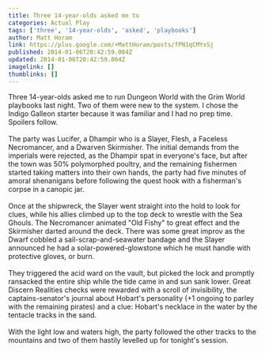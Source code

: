 ```yaml
---
title: Three 14-year-olds asked me to
categories: Actual Play
tags: ['three', '14-year-olds', 'asked', 'playbooks']
author: Matt Horam
link: https://plus.google.com/+MattHoram/posts/fPN1qCMYxSj
published: 2014-01-06T20:42:59.004Z
updated: 2014-01-06T20:42:59.004Z
imagelink: []
thumblinks: []
---
```


Three 14-year-olds asked me to run Dungeon World with the Grim World playbooks last night. Two of them were new to the system. I chose the Indigo Galleon starter because it was familiar and I had no prep time. Spoilers follow.<br /><br />The party was Lucifer, a Dhampir who is a Slayer, Flesh, a Faceless Necromancer, and a Dwarven Skirmisher. The initial demands from the imperials were rejected, as the Dhampir spat in everyone&#39;s face, but after the town was 50% polymorphed poultry, and the remaining fishermen started taking matters into their own hands, the party had five minutes of amoral shenanigans before following the quest hook with a fisherman&#39;s corpse in a canopic jar.<br /><br />Once at the shipwreck, the Slayer went straight into the hold to look for clues, while his allies climbed up to the top deck to wrestle with the Sea Ghouls. The Necromancer animated &quot;Old Fishy&quot; to great effect and the Skirmisher darted around the deck. There was some great improv as the Dwarf cobbled a sail-scrap-and-seawater bandage and the Slayer announced he had a solar-powered-glowstone which he must handle with protective gloves, or burn.<br /><br />They triggered the acid ward on the vault, but picked the lock and promptly ransacked the entire ship while the tide came in and sun sank lower. Great Discern Realities checks were rewarded with a scroll of invisibility, the captains-senator&#39;s journal about Hobart&#39;s personality (+1 ongoing to parley with the remaining pirates) and a clue: Hobart&#39;s necklace in the water by the tentacle tracks in the sand.<br /><br />With the light low and waters high, the party followed the other tracks to the mountains and two of them hastily levelled up for tonight&#39;s session.